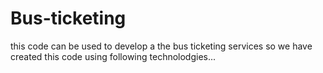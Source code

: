 # Bus-ticketing

this code can be used to develop a the bus ticketing services 
so we have created this code using following technolodgies...

